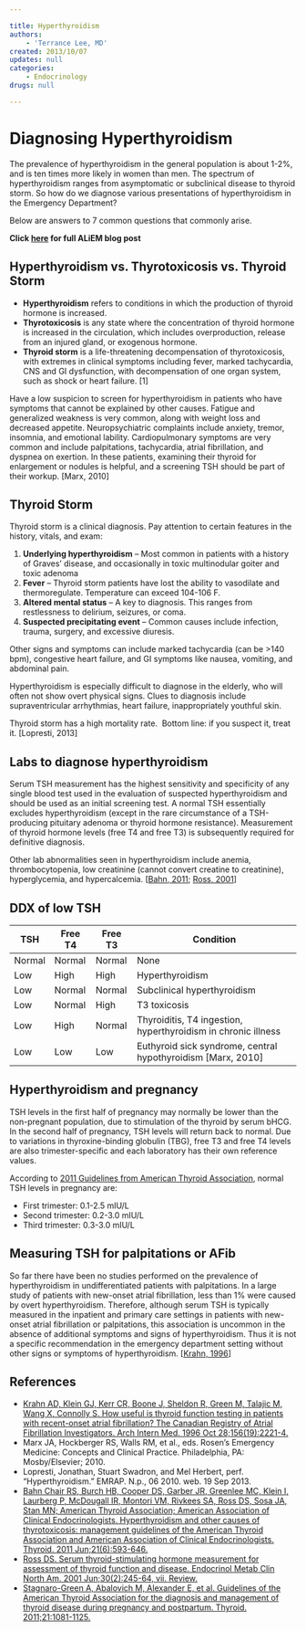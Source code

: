 ```yaml
---

title: Hyperthyroidism
authors:
    - 'Terrance Lee, MD'
created: 2013/10/07
updates: null
categories:
    - Endocrinology
drugs: null

---
```




# Diagnosing Hyperthyroidism

The prevalence of hyperthyroidism in the general population is about 1-2%, and is ten times more likely in women than men. The spectrum of hyperthyroidism ranges from asymptomatic or subclinical disease to thyroid storm. So how do we diagnose various presentations of hyperthyroidism in the Emergency Department? 

Below are answers to 7 common questions that commonly arise.

**Click [here](http://academiclifeinem.com/diagnosing-hyperthyroidism/) for full ALiEM blog post**

## Hyperthyroidism vs. Thyrotoxicosis vs. Thyroid Storm

-   **Hyperthyroidism** refers to conditions in which the production of thyroid hormone is increased.
-   **Thyrotoxicosis** is any state where the concentration of thyroid hormone is increased in the circulation, which includes overproduction, release from an injured gland, or exogenous hormone.
-   **Thyroid storm** is a life-threatening decompensation of thyrotoxicosis, with extremes in clinical symptoms including fever, marked tachycardia, CNS and GI dysfunction, with decompensation of one organ system, such as shock or heart failure. [1]

Have a low suspicion to screen for hyperthyroidism in patients who have symptoms that cannot be explained by other causes. Fatigue and generalized weakness is very common, along with weight loss and decreased appetite. Neuropsychiatric complaints include anxiety, tremor, insomnia, and emotional lability. Cardiopulmonary symptoms are very common and include palpitations, tachycardia, atrial fibrillation, and dyspnea on exertion. In these patients, examining their thyroid for enlargement or nodules is helpful, and a screening TSH should be part of their workup. [Marx, 2010]

## Thyroid Storm

Thyroid storm is a clinical diagnosis. Pay attention to certain features in the history, vitals, and exam: 

1.  **Underlying hyperthyroidism** – Most common in patients with a history of Graves’ disease, and occasionally in toxic multinodular goiter and toxic adenoma
2.  **Fever** – Thyroid storm patients have lost the ability to vasodilate and thermoregulate. Temperature can exceed 104-106 F.
3.  **Altered mental status** – A key to diagnosis. This ranges from restlessness to delirium, seizures, or coma.
4.  **Suspected precipitating event** – Common causes include infection, trauma, surgery, and excessive diuresis.

Other signs and symptoms can include marked tachycardia (can be &gt;140 bpm), congestive heart failure, and GI symptoms like nausea, vomiting, and abdominal pain.

Hyperthyroidism is especially difficult to diagnose in the elderly, who will often not show overt physical signs. Clues to diagnosis include supraventricular arrhythmias, heart failure, inappropriately youthful skin.

Thyroid storm has a high mortality rate.  Bottom line: if you suspect it, treat it. [Lopresti, 2013]

## Labs to diagnose hyperthyroidism

Serum TSH measurement has the highest sensitivity and specificity of any single blood test used in the evaluation of suspected hyperthyroidism and should be used as an initial screening test. A normal TSH essentially excludes hyperthyroidism (except in the rare circumstance of a TSH-producing pituitary adenoma or thyroid hormone resistance). Measurement of thyroid hormone levels (free T4 and free T3) is subsequently required for definitive diagnosis. 

Other lab abnormalities seen in hyperthyroidism include anemia, thrombocytopenia, low creatinine (cannot convert creatine to creatinine), hyperglycemia, and hypercalcemia. \[[Bahn, 2011](http://www.ncbi.nlm.nih.gov/pubmed/21510801); [Ross, 2001](http://www.ncbi.nlm.nih.gov/pubmed/?term=11444162)\]

## DDX of low TSH

| **TSH** | **Free T4** | **Free T3** | **Condition**                                                                                                                                      |
|---------|-------------|-------------|----------------------------------------------------------------------------------------------------------------------------------------------------|
| Normal  | Normal      | Normal      | None                                                                                                                                               |
| Low     | High        | High        | Hyperthyroidism                                                                                                                                    |
| Low     | Normal      | Normal      | Subclinical hyperthyroidism                                                                                                                        |
| Low     | Normal      | High        | T3 toxicosis                                                                                                                                       |
| Low     | High        | Normal      | Thyroiditis, T4 ingestion, hyperthyroidism in chronic illness                                                                                      |
| Low     | Low         | Low         | Euthyroid sick syndrome, central hypothyroidism \[<span class="aglmd-moreinfo ui-moreinfo" data-iid="53aa254cd35d3ae92e0049ce">Marx, 2010</span>\] |

## Hyperthyroidism and pregnancy

TSH levels in the first half of pregnancy may normally be lower than the non-pregnant population, due to stimulation of the thyroid by serum bHCG. In the second half of pregnancy, TSH levels will return back to normal. Due to variations in thyroxine-binding globulin (TBG), free T3 and free T4 levels are also trimester-specific and each laboratory has their own reference values.

According to [2011 Guidelines from American Thyroid Association](http://www.ncbi.nlm.nih.gov/pubmed/?term=21787128), normal TSH levels in pregnancy are:

-   First trimester: 0.1-2.5 mIU/L
-   Second trimester: 0.2-3.0 mIU/L
-   Third trimester: 0.3-3.0 mIU/L 

## Measuring TSH for palpitations or AFib 

So far there have been no studies performed on the prevalence of hyperthyroidism in undifferentiated patients with palpitations. In a large study of patients with new-onset atrial fibrillation, less than 1% were caused by overt hyperthyroidism. Therefore, although serum TSH is typically measured in the inpatient and primary care settings in patients with new-onset atrial fibrillation or palpitations, this association is uncommon in the absence of additional symptoms and signs of hyperthyroidism. Thus it is not a specific recommendation in the emergency department setting without other signs or symptoms of hyperthyroidism. \[[Krahn, 1996](http://www.ncbi.nlm.nih.gov/pubmed/?term=8885821)\]

## References

-   [Krahn AD, Klein GJ, Kerr CR, Boone J, Sheldon R, Green M, Talajic M, Wang X, Connolly S. How useful is thyroid function testing in patients with recent-onset atrial fibrillation? The Canadian Registry of Atrial Fibrillation Investigators. Arch Intern Med. 1996 Oct 28;156(19):2221-4.](http://www.ncbi.nlm.nih.gov/pubmed/?term=8885821)
-   Marx JA, Hockberger RS, Walls RM, et al., eds. Rosen’s Emergency Medicine: Concepts and Clinical Practice. Philadelphia, PA: Mosby/Elsevier; 2010.
-   Lopresti, Jonathan, Stuart Swadron, and Mel Herbert, perf. “Hyperthyroidism.” EMRAP. N.p., 06 2010. web. 19 Sep 2013.
-   [Bahn Chair RS, Burch HB, Cooper DS, Garber JR, Greenlee MC, Klein I, Laurberg P, McDougall IR, Montori VM, Rivkees SA, Ross DS, Sosa JA, Stan MN; American Thyroid Association; American Association of Clinical Endocrinologists. Hyperthyroidism and other causes of thyrotoxicosis: management guidelines of the American Thyroid Association and American Association of Clinical Endocrinologists. Thyroid. 2011 Jun;21(6):593-646.](http://www.ncbi.nlm.nih.gov/pubmed/21510801)
-   [Ross DS. Serum thyroid-stimulating hormone measurement for assessment of thyroid function and disease. Endocrinol Metab Clin North Am. 2001 Jun;30(2):245-64, vii. Review.](http://www.ncbi.nlm.nih.gov/pubmed/?term=11444162)
-   [Stagnaro-Green A, Abalovich M, Alexander E, et al. Guidelines of the American Thyroid Association for the diagnosis and management of thyroid disease during pregnancy and postpartum. Thyroid. 2011;21:1081-1125.](http://www.ncbi.nlm.nih.gov/pubmed/?term=21787128)
